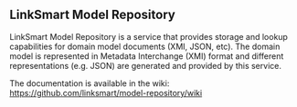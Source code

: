 ## LinkSmart Model Repository

LinkSmart Model Repository is a service that provides storage and lookup capabilities for domain model documents (XMI, JSON, etc). The domain model is represented in Metadata Interchange (XMI) format and different representations (e.g. JSON) are generated and provided by this service.

The documentation is available in the wiki: https://github.com/linksmart/model-repository/wiki
